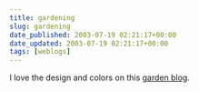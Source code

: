 ```yaml
---
title: gardening
slug: gardening
date_published: 2003-07-19 02:21:17+00:00
date_updated: 2003-07-19 02:21:17+00:00
tags: [weblogs]
---
```

I love the design and colors on this [garden blog](http://gardendjinn.typepad.com/garden/).
